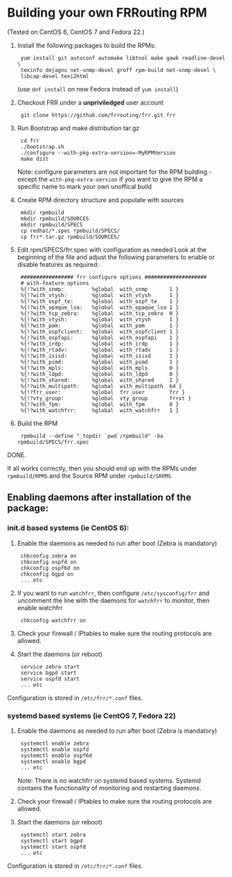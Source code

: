 Building your own FRRouting RPM
======================================
(Tested on CentOS 6, CentOS 7 and Fedora 22.)

1. Install the following packages to build the RPMs:

        yum install git autoconf automake libtool make gawk readline-devel \
        texinfo dejagnu net-snmp-devel groff rpm-build net-snmp-devel \
        libcap-devel texi2html

    (use `dnf install` on new Fedora instead of `yum install`)
    
2. Checkout FRR under a **unpriviledged** user account

        git clone https://github.com/frrouting/frr.git frr

3. Run Bootstrap and make distribution tar.gz

        cd frr
        ./bootstrap.sh
        ./configure --with-pkg-extra-version=-MyRPMVersion
        make dist
            
    Note: configure parameters are not important for the RPM building - except the `with-pkg-extra-version` if you want to give the RPM a specific name to
    mark your own unoffical build

4. Create RPM directory structure and populate with sources

        mkdir rpmbuild
        mkdir rpmbuild/SOURCES
        mkdir rpmbuild/SPECS
        cp redhat/*.spec rpmbuild/SPECS/
        cp frr*.tar.gz rpmbuild/SOURCES/

5. Edit rpm/SPECS/frr.spec with configuration as needed
    Look at the beginning of the file and adjust the following parameters to enable or disable features as required:
    
        ################# frr configure options ####################
        # with-feature options
        %{!?with_snmp:         %global  with_snmp       1 }
        %{!?with_vtysh:        %global  with_vtysh      1 }
        %{!?with_ospf_te:      %global  with_ospf_te    1 }
        %{!?with_opaque_lsa:   %global  with_opaque_lsa 1 }
        %{!?with_tcp_zebra:    %global  with_tcp_zebra  0 }
        %{!?with_vtysh:        %global  with_vtysh      1 }
        %{!?with_pam:          %global  with_pam        1 }
        %{!?with_ospfclient:   %global  with_ospfclient 1 }
        %{!?with_ospfapi:      %global  with_ospfapi    1 }
        %{!?with_irdp:         %global  with_irdp       1 }
        %{!?with_rtadv:        %global  with_rtadv      1 }
        %{!?with_isisd:        %global  with_isisd      1 }
        %{!?with_pimd:         %global  with_pimd       1 }
        %{!?with_mpls:         %global  with_mpls       0 }
        %{!?with_ldpd:         %global  with_ldpd       0 }
        %{!?with_shared:       %global  with_shared     1 }
        %{!?with_multipath:    %global  with_multipath  64 }
        %{!?frr_user:          %global  frr_user        frr }
        %{!?vty_group:         %global  vty_group       frrvt }
        %{!?with_fpm:          %global  with_fpm        0 }
        %{!?with_watchfrr:     %global  with_watchfrr   1 }

6. Build the RPM

        rpmbuild --define "_topdir `pwd`/rpmbuild" -ba rpmbuild/SPECS/frr.spec

DONE.

If all works correctly, then you should end up with the RPMs under 
`rpmbuild/RPMS` and the Source RPM under `rpmbuild/SRPMS`


Enabling daemons after installation of the package:
---------------------------------------------------

### init.d based systems (ie CentOS 6):

1. Enable the daemons as needed to run after boot (Zebra is mandatory)
    
        chkconfig zebra on
        chkconfig ospfd on
        chkconfig ospf6d on
        chkconfig bgpd on
        ... etc

2. If you want to run `watchfrr`, then configure `/etc/sysconfig/frr` 
   and uncomment the line with the daemons for `watchfrr` to monitor,
   then enable watchfrr

        chkconfig watchfrr on

3. Check your firewall / IPtables to make sure the routing protocols are
allowed.
        
4. Start the daemons (or reboot)

        service zebra start
        service bgpd start
        service ospfd start
        ... etc
            
Configuration is stored in `/etc/frr/*.conf` files.


### systemd based systems (ie CentOS 7, Fedora 22)

1. Enable the daemons as needed to run after boot (Zebra is mandatory)
    
        systemctl enable zebra
        systemctl enable ospfd
        systemctl enable ospf6d
        systemctl enable bgpd
        ... etc

    Note: There is no watchfrr on systemd based systems. Systemd contains
    the functionality of monitoring and restarting daemons.

2. Check your firewall / IPtables to make sure the routing protocols are
allowed.
        
3. Start the daemons (or reboot)

        systemctl start zebra
        systemctl start bgpd
        systemctl start ospfd
        ... etc
            
Configuration is stored in `/etc/frr/*.conf` files.

